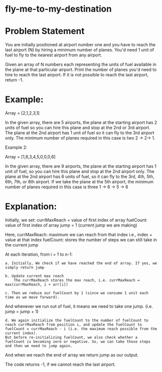 # fly-me-to-my-destination

# Problem Statement
You are initially positioned at airport number one and you have to reach the last airport (N) by hiring a minimum number of planes. You'd need 1 unit of fuel to fly to the nearest airport from any airport. 

Given an array of N numbers each representing the units of fuel available in the plane at that particular airport. Print the number of planes you'd need to hire to reach the last airport. If it is not possible to reach the last airport, return -1.

# Example: 

Array = [2,1,2,3,1]

In the given array, there are 5 airports, the plane at the starting airport has 2 units of fuel so you can hire this plane and stop at the 2nd or 3rd airport. The plane at the 2nd airport has 1 unit of fuel so it can fly to the 3rd airport only. The minimum number of planes required in this case is two 2 → 2→ 1. 

Example 2:

Array = [1,6,3,4,5,0,0,0,6]

In the given array, there are 9 airports, the plane at the starting airport has 1 unit of fuel, so you can hire this plane and stop at the 2nd airport only. The plane at the 2nd airport has 6 units of fuel, so it can fly to the 3rd, 4th, 5th, 6th, 7th, or 8th airport. If we take the plane at the 5th airport, the minimum number of planes required in this case is three 1 → 6 → 5 → 6

# Explanation:

Initially, we set: 
currMaxReach = value of first index of array
fuelCount: value of first index of array
jump = 1 (current jump we are making)

Here, 
currMaxReach: maximum we can reach from that index
	i.e., index + value at that index
fuelCount: stores the number of steps we can still take in the current jump

At each iteration, from i = 1 to n-1:

	a. Initially, We check if we have reached the end of array. If yes, we simply return jump
	
	b. Update current max reach
	 	The currMaxReach stores the max reach, i.e. currMaxReach = max(currMaxReach, i + arr[i])
	 	
	c. Then we reduce our fuelCount by 1 (since we consume 1 unit each time as we move forward).

And whenever we run out of fuel, it means we need to take one jump. (i.e. jump = jump + 1)

	d. We again initialize the fuelCount to the number of fuelCount to reach currMaxReach from position i, and update the fuelCount to fuelCount = currMaxReach - i (i.e. the maximum reach possible from the current index).
	But before re-initializing fuelCount, we also check whether a fuelCount is becoming zero or negative. So, we can take those steps and then we need to jump again.

And when we reach the end of array we return jump as our output. 

The code returns -1, if we cannot reach the last airport.
